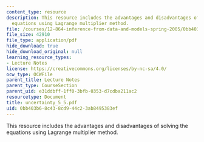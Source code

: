 ```yaml
---
content_type: resource
description: This resource includes the advantages and disadvantages of solving the
  equations using Lagrange multiplier method.
file: /courses/12-864-inference-from-data-and-models-spring-2005/0bb403b68c438cd944c23ab8495383ef_uncertainty_5_5.pdf
file_size: 42910
file_type: application/pdf
hide_download: true
hide_download_original: null
learning_resource_types:
- Lecture Notes
license: https://creativecommons.org/licenses/by-nc-sa/4.0/
ocw_type: OCWFile
parent_title: Lecture Notes
parent_type: CourseSection
parent_uid: e31ddbff-1ff0-3bfb-0353-d7cdba211ac2
resourcetype: Document
title: uncertainty_5_5.pdf
uid: 0bb403b6-8c43-8cd9-44c2-3ab8495383ef
---
```

This resource includes the advantages and disadvantages of solving the equations using Lagrange multiplier method.